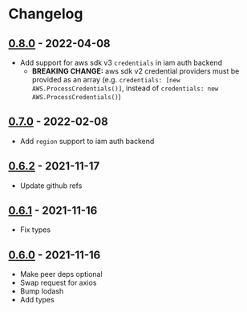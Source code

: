 # Changelog

## [0.8.0] - 2022-04-08
[0.8.0]: https://github.com/mhassan1/node-vault-client-axios/compare/v0.7.0...v0.8.0

- Add support for aws sdk v3 `credentials` in iam auth backend
  - **BREAKING CHANGE:** aws sdk v2 credential providers must be provided as an array
    (e.g. `credentials: [new AWS.ProcessCredentials()]`, instead of
    `credentials: new AWS.ProcessCredentials()`)

## [0.7.0] - 2022-02-08
[0.7.0]: https://github.com/mhassan1/node-vault-client-axios/compare/v0.6.2...v0.7.0

- Add `region` support to iam auth backend

## [0.6.2] - 2021-11-17
[0.6.2]: https://github.com/mhassan1/node-vault-client-axios/compare/v0.6.1...v0.6.2

- Update github refs

## [0.6.1] - 2021-11-16
[0.6.1]: https://github.com/mhassan1/node-vault-client-axios/compare/v0.6.0...v0.6.1

- Fix types

## [0.6.0] - 2021-11-16
[0.6.0]: https://github.com/mhassan1/node-vault-client-axios/compare/v0.5.6...v0.6.0

- Make peer deps optional
- Swap request for axios
- Bump lodash
- Add types
